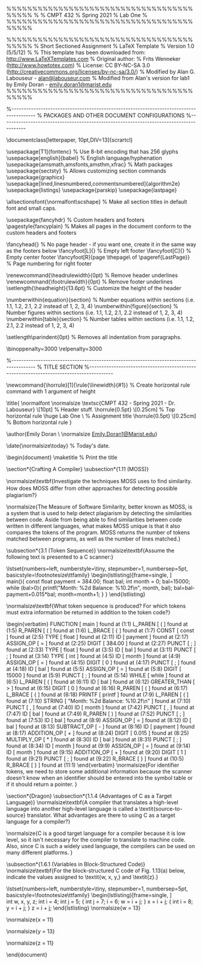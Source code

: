 %%%%%%%%%%%%%%%%%%%%%%%%%%%%%%%%%%%%%%%%%
%
% CMPT 432
% Spring 2021
% Lab One
%
%%%%%%%%%%%%%%%%%%%%%%%%%%%%%%%%%%%%%%%%%

%%%%%%%%%%%%%%%%%%%%%%%%%%%%%%%%%%%%%%%%%
% Short Sectioned Assignment
% LaTeX Template
% Version 1.0 (5/5/12)
%
% This template has been downloaded from: http://www.LaTeXTemplates.com
% Original author: % Frits Wenneker (http://www.howtotex.com)
% License: CC BY-NC-SA 3.0 (http://creativecommons.org/licenses/by-nc-sa/3.0/)
% Modified by Alan G. Labouseur  - alan@labouseur.com
% Modified from Alan's version for lab1 by Emily Doran - emily.doran1@marist.edu
%%%%%%%%%%%%%%%%%%%%%%%%%%%%%%%%%%%%%%%%%

%----------------------------------------------------------------------------------------
%	PACKAGES AND OTHER DOCUMENT CONFIGURATIONS
%----------------------------------------------------------------------------------------

\documentclass[letterpaper, 10pt,DIV=13]{scrartcl} 

\usepackage[T1]{fontenc} % Use 8-bit encoding that has 256 glyphs
\usepackage[english]{babel} % English language/hyphenation
\usepackage{amsmath,amsfonts,amsthm,xfrac} % Math packages
\usepackage{sectsty} % Allows customizing section commands
\usepackage{graphicx}
\usepackage[lined,linesnumbered,commentsnumbered]{algorithm2e}
\usepackage{listings}
\usepackage{parskip}
\usepackage{lastpage}

\allsectionsfont{\normalfont\scshape} % Make all section titles in default font and small caps.

\usepackage{fancyhdr} % Custom headers and footers
\pagestyle{fancyplain} % Makes all pages in the document conform to the custom headers and footers

\fancyhead{} % No page header - if you want one, create it in the same way as the footers below
\fancyfoot[L]{} % Empty left footer
\fancyfoot[C]{} % Empty center footer
\fancyfoot[R]{page \thepage\ of \pageref{LastPage}} % Page numbering for right footer

\renewcommand{\headrulewidth}{0pt} % Remove header underlines
\renewcommand{\footrulewidth}{0pt} % Remove footer underlines
\setlength{\headheight}{13.6pt} % Customize the height of the header

\numberwithin{equation}{section} % Number equations within sections (i.e. 1.1, 1.2, 2.1, 2.2 instead of 1, 2, 3, 4)
\numberwithin{figure}{section} % Number figures within sections (i.e. 1.1, 1.2, 2.1, 2.2 instead of 1, 2, 3, 4)
\numberwithin{table}{section} % Number tables within sections (i.e. 1.1, 1.2, 2.1, 2.2 instead of 1, 2, 3, 4)

\setlength\parindent{0pt} % Removes all indentation from paragraphs.

\binoppenalty=3000
\relpenalty=3000

%----------------------------------------------------------------------------------------
%	TITLE SECTION
%----------------------------------------------------------------------------------------

\newcommand{\horrule}[1]{\rule{\linewidth}{#1}} % Create horizontal rule command with 1 argument of height

\title{	
   \normalfont \normalsize 
   \textsc{CMPT 432 - Spring 2021 - Dr. Labouseur} \\[10pt] % Header stuff.
   \horrule{0.5pt} \\[0.25cm] 	% Top horizontal rule
   \huge Lab One  \\     	    % Assignment title
   \horrule{0.5pt} \\[0.25cm] 	% Bottom horizontal rule
}

\author{Emily Doran \\ \normalsize Emily.Doran1@Marist.edu}

\date{\normalsize\today} 	% Today's date.

\begin{document}
\maketitle % Print the title

\section*{Crafting A Compiler}
\subsection*{1.11 (MOSS)}

\normalsize\textbf{Investigate the techniques MOSS uses to ﬁnd similarity. How does MOSS diﬀer from other approaches for detecting possible plagiarism?}

\normalsize{The Measure of Software Similarity, better known as MOSS, is a system that is used to help detect plagiarism by detecting the similarities between code. Aside from being able to find similarities between code written in different languages, what makes MOSS unique is that it also compares the tokens of the program. MOSS returns the number of tokens matched between programs, as well as the number of lines matched.}

\subsection*{3.1 (Token Sequence)}
\normalsize\textbf{Assume the following text is presented to a C scanner:}

\lstset{numbers=left, numberstyle=\tiny, stepnumber=1, numbersep=5pt, basicstyle=\footnotesize\ttfamily}
\begin{lstlisting}[frame=single, ]  
main(){
    const float payment = 384.00;
    float bal;
    int month = 0;
    bal=15000;
    while (bal>0){
        printf("Month: %2d Balance: %10.2f\n", month, bal);
        bal=bal-payment+0.015*bal;
        month=month+1;
    }
}
\end{lstlisting}

\normalsize\textbf{What token sequence is produced? For which tokens must extra information be returned in addition to the token code?}

\begin{verbatim}
FUNCTION [ main ] found at (1:1)
L_PAREN [ ( ] found at (1:5)
R_PAREN [ ( ] found at (1:6)
L_BRACE [ { ] found at (1:7)
CONST [ const ] found at (2:5)
TYPE [ float ] found at (2:11)
ID [ payment ] found at (2:17)
ASSIGN_OP [ = ] found at (2:25)
DIGIT [ 384.00 ] found at (2:27)
PUNCT [ ; ] found at (2:33)
TYPE [ float ] found at (3:5)
ID [ bal ] found at (3:11)
PUNCT [ ; ] found at (3:14)
TYPE [ int ] found at (4:5)
ID [ month ] found at (4:9)
ASSIGN_OP [ = ] found at (4:15)
DIGIT [ 0 ] found at (4:17)
PUNCT [ ; ] found at (4:18)
ID [ bal ] found at (5:5)
ASSIGN_OP [ = ] found at (5:8)
DIGIT [ 15000 ] found at (5:9)
PUNCT [ ; ] found at (5:14)
WHILE [ while ] found at (6:5)
L_PAREN [ ( ] found at (6:11)
ID [ bal ] found at (6:12)
GREATER_THAN [ > ] found at (6:15)
DIGIT [ 0 ] found at (6:16)
R_PAREN [ ( ] found at (6:17)
L_BRACE [ { ] found at (6:18)
PRINTF [ printf ] found at (7:9)
L_PAREN [ ( ] found at (7:10)
STRING [ "Month: %2d Balance: %10.2f\n" ] found at (7:10)
PUNCT [ , ] found at (7:40)
ID [ month ] found at (7:42)
PUNCT [ , ] found at (7:47)
ID [ bal ] found at (7:49)
R_PAREN [ ) ] found at (7:52)
PUNCT [ ; ] found at (7:53)
ID [ bal ] found at (8:9)
ASSIGN_OP [ = ] found at (8:12)
ID [ bal ] found at (8:13)
SUBTRACT_OP [ - ] found at (8:16)
ID [ payment ] found at (8:17)
ADDITION_OP [ + ] found at (8:24)
DIGIT [ 0.015 ] found at (8:25)
MULTIPLY_OP [ * ] found at (8:30)
ID [ bal ] found at (8:31)
PUNCT [ ; ] found at (8:34)
ID [ month ] found at (9:9)
ASSIGN_OP [ = ] found at (9:14)
ID [ month ] found at (9:15)
ADDITION_OP [ + ] found at (9:20)
DIGIT [ 1 ] found at (9:21)
PUNCT [ ; ] found at (9:22)
R_BRACE [ } ] found at (10:5)
R_BRACE [ } ] found at (11:1)
\end{verbatim}
\normalsize{For identifier tokens, we need to store some additional information because the scanner doesn't know when an identifier should be entered into the symbol table or if it should return a pointer. }

\section*{Dragon}
\subsection*{1.1.4 (Advantages of C as a Target Language)}
\normalsize\textbf{A compiler that translates a high-level language into another high-level language is called a \textit{source-to-source} translator. What advantages are there to using C as a target language for a compiler?}

\normalsize{C is a good target language for a compiler because it is low level, so it isn't necessary for the compiler to translate to machine code. Also, since C is such a widely used language, the compilers can be used on many different platforms. }

\subsection*{1.6.1 (Variables in Block-Structured Code)}
\normalsize\textbf{For the block-structured C code of Fig. 1.13(a) below, indicate the values assigned to \textit{w, x, y,} and \textit{z}.}

\lstset{numbers=left, numberstyle=\tiny, stepnumber=1, numbersep=5pt, basicstyle=\footnotesize\ttfamily}
\begin{lstlisting}[frame=single, ]  
int w, x, y, z;
int i = 4; int j = 5;
{   int j = 7;
    i = 6;
    w = i + j;
}
x = i + j;
{   int i = 8;
    y = i + j;
}
z = i + j;
\end{lstlisting}
\normalsize{w = 13}

\normalsize{x = 11}

\normalsize{y = 13}

\normalsize{z = 11}

\end{document}
